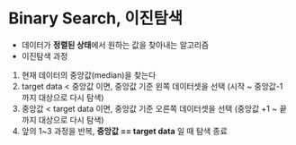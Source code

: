 # Binary Search, 이진탐색
- 데이터가 **정렬된 상태**에서 원하는 값을 찾아내는 알고리즘
- 이진탐색 과정
1. 현재 데이터의 중앙값(median)을 찾는다
2. target data < 중앙값 이면, 중앙값 기준 왼쪽 데이터셋을 선택 (시작 ~ 중앙값-1 까지 대상으로 다시 탐색)
3. 중앙값 < target data 이면, 중앙값 기준 오른쪽 데이터셋을 선택 (중앙값 +1 ~ 끝 까지 대상으로 다시 탐색)
4. 앞의 1~3 과정을 반복, **중앙값 == target data** 일 때 탐색 종료